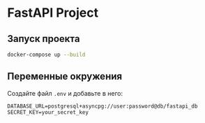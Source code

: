 # FastAPI Project

## Запуск проекта

```bash
docker-compose up --build
```

## Переменные окружения
Создайте файл `.env` и добавьте в него:

```
DATABASE_URL=postgresql+asyncpg://user:password@db/fastapi_db
SECRET_KEY=your_secret_key
```

